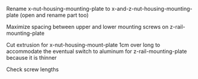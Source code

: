 Rename x-nut-housing-mounting-plate to x-and-z-nut-housing-mounting-plate (open and rename part too)

Maximize spacing between upper and lower mounting screws on z-rail-mounting-plate

Cut extrusion for x-nut-housing-mount-plate 1cm over long to accommodate the eventual switch to aluminum for z-rail-mounting-plate because it is thinner


Check screw lengths
